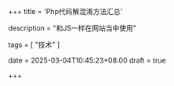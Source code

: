 +++
title = 'Php代码解混淆方法汇总'

description = "和JS一样在网站当中使用"

tags = [ "技术" ]

date = 2025-03-04T10:45:23+08:00
draft = true

+++

